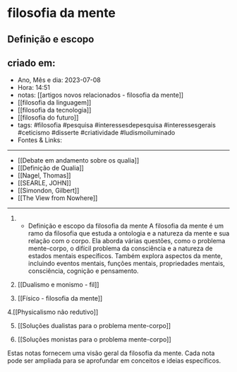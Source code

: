 # filosofia da mente
## Definição e escopo

## criado em: 
-  Ano, Mês e dia: 2023-07-08
- Hora: 14:51
- notas: [[artigos novos relacionados - filosofia da mente]]
- [[filosofia da linguagem]]
- [[filosofia da tecnologia]]
- [[filosofia do futuro]]
- tags:  #filosofia #pesquisa #interessesdepesquisa #interessesgerais #ceticismo #disserte #criatividade #ludismoiluminado
- Fontes & Links: 
---

- [[Debate em andamento sobre os qualia]]
- [[Definição de Qualia]]
- [[Nagel, Thomas]]
- [[SEARLE, JOHN]]
- [[Simondon, Gilbert]]
- [[The View from Nowhere]]

--- 

1.  - Definição e escopo da filosofia da mente
   A filosofia da mente é um ramo da filosofia que estuda a ontologia e a natureza da mente e sua relação com o corpo. Ela aborda várias questões, como o problema mente-corpo, o difícil problema da consciência e a natureza de estados mentais específicos. Também explora aspectos da mente, incluindo eventos mentais, funções mentais, propriedades mentais, consciência, cognição e pensamento.

2. [[Dualismo e monismo - fil]]

3. [[Físico - filosofia da mente]]

4.[[Physicalismo não redutivo]]

5. [[Soluções dualistas para o problema mente-corpo]]

6. [[Soluções monistas para o problema mente-corpo]]

Estas notas fornecem uma visão geral da filosofia da mente. Cada nota pode ser ampliada para se aprofundar em conceitos e ideias específicos.